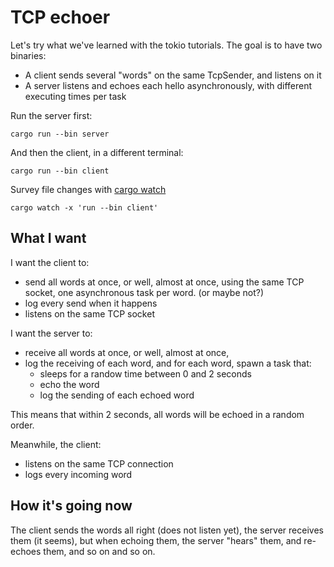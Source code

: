 # TCP echoer

Let's try what we've learned with the tokio tutorials.
The goal is to have two binaries:

-   A client sends several "words" on the same TcpSender, and listens on it
-   A server listens and echoes each hello asynchronously, with different executing times per task

Run the server first:

    cargo run --bin server

And then the client, in a different terminal:

    cargo run --bin client

Survey file changes with [cargo watch](https://devjunhong.github.io/rust/cargo-watch/)

    cargo watch -x 'run --bin client'

## What I want

I want the client to:

-   send all words at once, or well, almost at once, using the same TCP socket, one asynchronous task per word. (or maybe not?)
-   log every send when it happens
-   listens on the same TCP socket

I want the server to:

-   receive all words at once, or well, almost at once,
-   log the receiving of each word, and for each word, spawn a task that:
    -   sleeps for a randow time between 0 and 2 seconds
    -   echo the word
    -   log the sending of each echoed word

This means that within 2 seconds, all words will be echoed in a random order.

Meanwhile, the client:

-   listens on the same TCP connection 
-   logs every incoming word

## How it's going now

The client sends the words all right (does not listen yet), the server receives them (it seems), but when echoing them, the server "hears" them, and re-echoes them, and so on and so on.